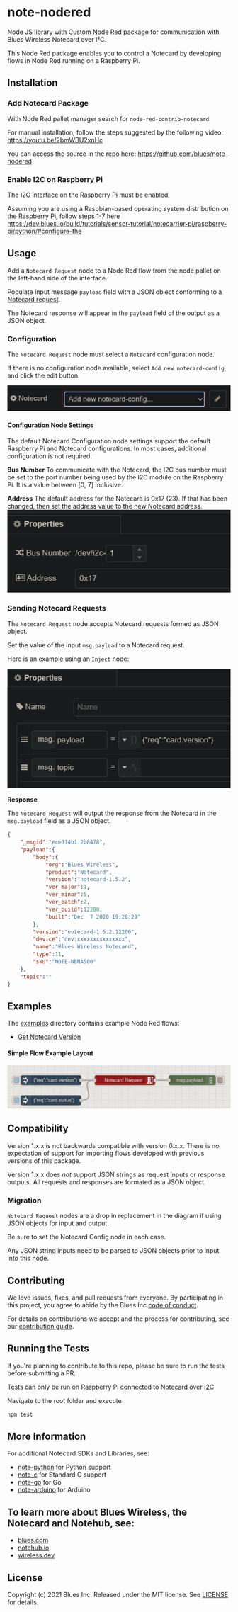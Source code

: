 ﻿# note-nodered

Node JS library with Custom Node Red package for communication with Blues Wireless Notecard over I²C.

This Node Red package enables you to control a Notecard by developing flows in Node Red running on a Raspberry Pi.

## Installation

### Add Notecard Package
With Node Red pallet manager search for `node-red-contrib-notecard`

For manual installation, follow the steps suggested by the following video:
  https://youtu.be/2bmWBU2xnHc

You can access the source in the repo here:
  https://github.com/blues/note-nodered 

### Enable I2C on Raspberry Pi
The I2C interface on the Raspberry Pi must be enabled.

Assuming you are using a Raspbian-based operating system distribution on the Raspberry Pi, follow steps 1-7 here
https://dev.blues.io/build/tutorials/sensor-tutorial/notecarrier-pi/raspberry-pi/python/#configure-the


## Usage

Add a `Notecard Request` node to a Node Red flow from the node pallet on the left-hand side of the interface.

Populate input message `payload` field with a JSON object conforming to a [Notecard request](https://dev.blues.io/reference/complete-api-reference/introduction/).

The Notecard response will appear in the `payload` field of the output as a JSON object.

### Configuration
The `Notecard Request` node must select a `Notecard` configuration node.

If there is no configuration node available, select `Add new notecard-config`, and click the edit button.

![Notecard Config Node](images/notecard-config-screenshot.png)

#### Configuration Node Settings
The default Notecard Configuration node settings support the default Raspberry Pi and Notecard configurations.
In most cases, additional configuration is not required.

__Bus Number__
To communicate with the Notecard, the I2C bus number must be set to the port number being used by the I2C module on the Raspberry Pi.  It is a value between [0, 7] inclusive.

__Address__
The default address for the Notecard is 0x17 (23).  If that has been changed, then set the address value to the new Notecard address.
![Communication Settings](images/notecard_request_comms_properties.png)


### Sending Notecard Requests
The `Notecard Request` node accepts Notecard requests formed as JSON object.

Set the value of the input  `msg.payload` to a Notecard request.

Here is an example using an `Inject` node:

![Message Payload](images/notecard_request_payload.png)

__Response__

The `Notecard Request` will output the response from the Notecard in the `msg.payload` field as a JSON object.

```json
{
    "_msgid":"ece314b1.2b8478",
    "payload":{
        "body":{
            "org":"Blues Wireless",
            "product":"Notecard",
            "version":"notecard-1.5.2",
            "ver_major":1,
            "ver_minor":5,
            "ver_patch":2,
            "ver_build":12200,
            "built":"Dec  7 2020 19:28:29"
        },
        "version":"notecard-1.5.2.12200",
        "device":"dev:xxxxxxxxxxxxxxx",
        "name":"Blues Wireless Notecard",
        "type":11,
        "sku":"NOTE-NBNA500"
    },
    "topic":""
}
```

## Examples
The [examples](examples/) directory contains example Node Red flows:

- [Get Notecard Version](examples/notecard-version-request.json)


#### Simple Flow Example Layout
![Simple Notecard Request Flow](images/example-layout-screenshot.png)

## Compatibility
Version 1.x.x is not backwards compatible with version 0.x.x.  There is no expectation of support for importing flows developed with previous versions of this package.

Version 1.x.x does *not* support JSON strings as request inputs or response outputs.  All requests and responses are formated as a JSON object.

### Migration
`Notecard Request` nodes are a drop in replacement in the diagram if using JSON objects for input and output.  

Be sure to set the Notecard Config node in each case.  

Any JSON string inputs need to be parsed to JSON objects prior to input into this node.

## Contributing

We love issues, fixes, and pull requests from everyone. By participating in this project, you agree to abide by the Blues Inc [code of conduct](https://blues.github.io/opensource/code-of-conduct).

For details on contributions we accept and the process for contributing, see our [contribution guide](CONTRIBUTING.md).

## Running the Tests

If you're planning to contribute to this repo, please be sure to run the tests before submitting a PR. 

Tests can only be run on Raspberry Pi connected to Notecard over I2C

Navigate to the root folder and execute

```bash
npm test
```

## More Information

For additional Notecard SDKs and Libraries, see:

* [note-python](https://github.com/blues/note-python) for Python support
* [note-c](https://github.com/blues/note-c) for Standard C support
* [note-go](https://github.com/blues/note-go) for Go
* [note-arduino](https://github.com/blues/note-arduino) for Arduino 

## To learn more about Blues Wireless, the Notecard and Notehub, see:

* [blues.com](https://blues.com)
* [notehub.io][Notehub]
* [wireless.dev](https://wireless.dev)

## License

Copyright (c) 2021 Blues Inc. Released under the MIT license. See [LICENSE](LICENSE) for details.

[code of conduct]: https://blues.github.io/opensource/code-of-conduct
[Notehub]: https://notehub.io
